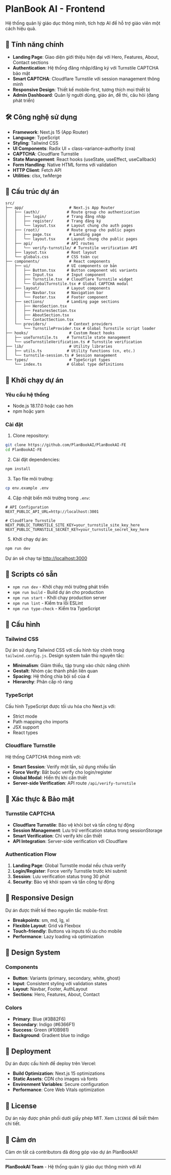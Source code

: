 # PlanBook AI - Frontend

Hệ thống quản lý giáo dục thông minh, tích hợp AI để hỗ trợ giáo viên một cách hiệu quả.

## 🚀 Tính năng chính

- **Landing Page**: Giao diện giới thiệu hiện đại với Hero, Features, About, Contact sections
- **Authentication**: Hệ thống đăng nhập/đăng ký với Turnstile CAPTCHA bảo mật
- **Smart CAPTCHA**: Cloudflare Turnstile với session management thông minh
- **Responsive Design**: Thiết kế mobile-first, tương thích mọi thiết bị
- **Admin Dashboard**: Quản lý người dùng, giáo án, đề thi, câu hỏi (đang phát triển)

## 🛠️ Công nghệ sử dụng

- **Framework**: Next.js 15 (App Router)
- **Language**: TypeScript
- **Styling**: Tailwind CSS
- **UI Components**: Radix UI + class-variance-authority (cva)
- **CAPTCHA**: Cloudflare Turnstile
- **State Management**: React hooks (useState, useEffect, useCallback)
- **Form Handling**: Native HTML forms với validation
- **HTTP Client**: Fetch API
- **Utilities**: clsx, twMerge

## 📁 Cấu trúc dự án

```
src/
├── app/                    # Next.js App Router
│   ├── (auth)/            # Route group cho authentication
│   │   ├── login/         # Trang đăng nhập
│   │   ├── register/      # Trang đăng ký
│   │   └── layout.tsx     # Layout chung cho auth pages
│   ├── (root)/            # Route group cho public pages
│   │   ├── page.tsx        # Landing page
│   │   └── layout.tsx     # Layout chung cho public pages
│   ├── api/               # API routes
│   │   └── verify-turnstile/ # Turnstile verification API
│   ├── layout.tsx         # Root layout
│   └── globals.css        # CSS toàn cục
├── components/             # React components
│   ├── ui/                # UI components cơ bản
│   │   ├── Button.tsx     # Button component với variants
│   │   ├── Input.tsx      # Input component
│   │   ├── Turnstile.tsx  # Cloudflare Turnstile widget
│   │   └── GlobalTurnstile.tsx # Global CAPTCHA modal
│   ├── layout/            # Layout components
│   │   ├── Navbar.tsx     # Navigation bar
│   │   └── Footer.tsx     # Footer component
│   ├── sections/          # Landing page sections
│   │   ├── HeroSection.tsx
│   │   ├── FeaturesSection.tsx
│   │   ├── AboutSection.tsx
│   │   └── ContactSection.tsx
│   └── providers/          # Context providers
│       └── TurnstileProvider.tsx # Global Turnstile script loader
├── hooks/                  # Custom React hooks
│   ├── useTurnstile.ts    # Turnstile state management
│   └── useTurnstileVerification.ts # Turnstile verification
├── lib/                    # Utility libraries
│   ├── utils.ts           # Utility functions (cn, etc.)
│   └── turnstile-session.ts # Session management
└── types/                  # TypeScript types
    └── index.ts           # Global type definitions
```

## 🚀 Khởi chạy dự án

### Yêu cầu hệ thống

- Node.js 18.17.0 hoặc cao hơn
- npm hoặc yarn

### Cài đặt

1. Clone repository:

```bash
git clone https://github.com/PlanBookAI/PlanBookAI-FE
cd PlanBookAI-FE
```

2. Cài đặt dependencies:

```bash
npm install
```

3. Tạo file môi trường:

```bash
cp env.example .env
```

4. Cập nhật biến môi trường trong `.env`:

```env
# API Configuration
NEXT_PUBLIC_API_URL=http://localhost:3001

# Cloudflare Turnstile
NEXT_PUBLIC_TURNSTILE_SITE_KEY=your_turnstile_site_key_here
NEXT_PUBLIC_TURNSTILE_SECRET_KEY=your_turnstile_secret_key_here
```

5. Khởi chạy dự án:

```bash
npm run dev
```

Dự án sẽ chạy tại [http://localhost:3000](http://localhost:3000)

## 📝 Scripts có sẵn

- `npm run dev` - Khởi chạy môi trường phát triển
- `npm run build` - Build dự án cho production
- `npm run start` - Khởi chạy production server
- `npm run lint` - Kiểm tra lỗi ESLint
- `npm run type-check` - Kiểm tra TypeScript

## 🔧 Cấu hình

### Tailwind CSS

Dự án sử dụng Tailwind CSS với cấu hình tùy chỉnh trong `tailwind.config.js`. Design system tuân thủ nguyên tắc:
- **Minimalism**: Giảm thiểu, tập trung vào chức năng chính
- **Gestalt**: Nhóm các thành phần liên quan
- **Spacing**: Hệ thống chia bội số của 4
- **Hierarchy**: Phân cấp rõ ràng

### TypeScript

Cấu hình TypeScript được tối ưu hóa cho Next.js với:
- Strict mode
- Path mapping cho imports
- JSX support
- React types

### Cloudflare Turnstile

Hệ thống CAPTCHA thông minh với:
- **Smart Session**: Verify một lần, sử dụng nhiều lần
- **Force Verify**: Bắt buộc verify cho login/register
- **Global Modal**: Hiển thị khi cần thiết
- **Server-side Verification**: API route `/api/verify-turnstile`

## 🔐 Xác thực & Bảo mật

### Turnstile CAPTCHA
- **Cloudflare Turnstile**: Bảo vệ khỏi bot và tấn công tự động
- **Session Management**: Lưu trữ verification status trong sessionStorage
- **Smart Verification**: Chỉ verify khi cần thiết
- **API Integration**: Server-side verification với Cloudflare

### Authentication Flow
1. **Landing Page**: Global Turnstile modal nếu chưa verify
2. **Login/Register**: Force verify Turnstile trước khi submit
3. **Session**: Lưu verification status trong 30 phút
4. **Security**: Bảo vệ khỏi spam và tấn công tự động

## 📱 Responsive Design

Dự án được thiết kế theo nguyên tắc mobile-first:
- **Breakpoints**: sm, md, lg, xl
- **Flexible Layout**: Grid và Flexbox
- **Touch-friendly**: Buttons và inputs tối ưu cho mobile
- **Performance**: Lazy loading và optimization

## 🎨 Design System

### Components
- **Button**: Variants (primary, secondary, white, ghost)
- **Input**: Consistent styling với validation states
- **Layout**: Navbar, Footer, AuthLayout
- **Sections**: Hero, Features, About, Contact

### Colors
- **Primary**: Blue (#3B82F6)
- **Secondary**: Indigo (#6366F1)
- **Success**: Green (#10B981)
- **Background**: Gradient blue to indigo

## 🚀 Deployment

Dự án được cấu hình để deploy trên Vercel:
- **Build Optimization**: Next.js 15 optimizations
- **Static Assets**: CDN cho images và fonts
- **Environment Variables**: Secure configuration
- **Performance**: Core Web Vitals optimization

## 📄 License

Dự án này được phân phối dưới giấy phép MIT. Xem `LICENSE` để biết thêm chi tiết.

## 🙏 Cảm ơn

Cảm ơn tất cả contributors đã đóng góp vào dự án PlanBookAI!

---

**PlanBookAI Team** - Hệ thống quản lý giáo dục thông minh với AI
